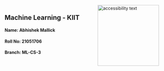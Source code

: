 <img align="right" src="https://github.com/Abhishek-Mallick/Machine-Learning-KIIT/assets/106394426/7aa18de5-d9aa-48a7-b4f4-9518719cb13d" width="200" alt="accessibility text">

## Machine Learning - KIIT
#### Name: Abhishek Mallick
#### Roll No: 21051706
#### Branch: ML-CS-3
